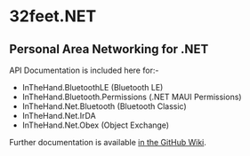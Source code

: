 # 32feet.NET

## Personal Area Networking for .NET

API Documentation is included here for:-


- InTheHand.BluetoothLE (Bluetooth LE)</li>
- InTheHand.Bluetooth.Permissions (.NET MAUI Permissions)</li>
- InTheHand.Net.Bluetooth (Bluetooth Classic)</li>
- InTheHand.Net.IrDA</li>
- InTheHand.Net.Obex (Object Exchange)</li>

Further documentation is available [in the GitHub Wiki](https://github.com/inthehand/32feet/wiki).

